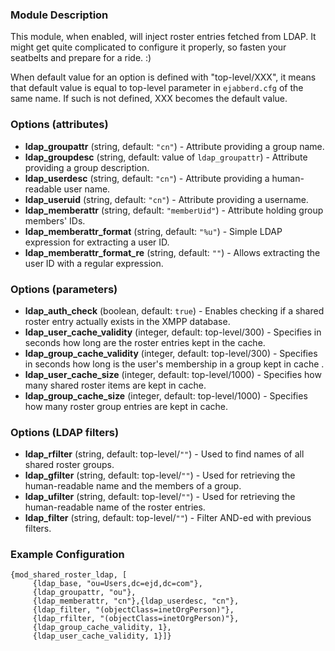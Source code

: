 ### Module Description

This module, when enabled, will inject roster entries fetched from LDAP. It might get quite complicated to configure it properly, so fasten your seatbelts and prepare for a ride. :)

When default value for an option is defined with "top-level/XXX", it means that default value is equal to top-level parameter in `ejabberd.cfg` of the same name. If such is not defined, XXX becomes the default value.


### Options (attributes)

* **ldap_groupattr** (string, default: `"cn"`) - Attribute providing a group name.
* **ldap_groupdesc** (string, default: value of `ldap_groupattr`) - Attribute providing a group description.
* **ldap_userdesc** (string, default: `"cn"`) - Attribute providing a human-readable user name.
* **ldap_useruid** (string, default: `"cn"`) - Attribute providing a username.
* **ldap_memberattr** (string, default: `"memberUid"`) - Attribute holding group members' IDs.
* **ldap_memberattr_format** (string, default: `"%u"`) - Simple LDAP expression for extracting a user ID.
* **ldap_memberattr_format_re** (string, default: `""`) - Allows extracting the user ID with a regular expression.

### Options (parameters)

* **ldap_auth_check** (boolean, default: `true`) - Enables checking if a shared roster entry actually exists in the XMPP database.
* **ldap_user_cache_validity** (integer, default: top-level/300) - Specifies in seconds how long are the roster entries kept in the cache. 
* **ldap_group_cache_validity** (integer, default: top-level/300) - Specifies in seconds how long is the user's membership in a group kept in cache .
* **ldap_user_cache_size** (integer, default: top-level/1000) - Specifies how many shared roster items are kept in cache.
* **ldap_group_cache_size** (integer, default: top-level/1000) - Specifies how many roster group entries are kept in cache.

### Options (LDAP filters)

* **ldap_rfilter** (string, default: top-level/`""`) - Used to find names of all shared roster groups.
* **ldap_gfilter** (string, default: top-level/`""`) - Used for retrieving the human-readable name and the members of a group.
* **ldap_ufilter** (string, default: top-level/`""`) - Used for retrieving the human-readable name of the roster entries.
* **ldap_filter** (string, default: top-level/`""`) - Filter AND-ed with previous filters.

### Example Configuration
```
{mod_shared_roster_ldap, [
     {ldap_base, "ou=Users,dc=ejd,dc=com"},
     {ldap_groupattr, "ou"},
     {ldap_memberattr, "cn"},{ldap_userdesc, "cn"},
     {ldap_filter, "(objectClass=inetOrgPerson)"},
     {ldap_rfilter, "(objectClass=inetOrgPerson)"},
     {ldap_group_cache_validity, 1},
     {ldap_user_cache_validity, 1}]}
```
